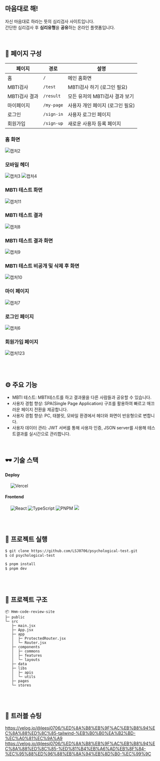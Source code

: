 ## 마음대로 해!
자신 마음대로 하라는 뜻의 심리검사 사이트입니다. <br/>
간단한 심리검사 후 **심리유형**을 **공유**하는 온라인 플랫폼입니다.

<br/>

## 📑 페이지 구성
| 페이지 | 경로 | 설명 |
| --- | --- | --- |
| 홈 | `/` | 메인 홈화면 |
| MBTI검사 | `/test` | MBTI검사 하기 (로그인 필요) |
| MBTI검사 결과 | `/result` | 모든 유저의 MBTI검사 결과 보기|
| 마이페이지 | `/my-page` | 사용자 개인 페이지 (로그인 필요) |
| 로그인 | `/sign-in` | 사용자 로그인 페이지 |
| 회원가입 | `/sign-up` | 새로운 사용자 등록 페이지 |

### 홈 화면
![캡처2](https://github.com/user-attachments/assets/ed3c7cbe-fb2e-42e7-a889-1c90d57b3f8b)

### 모바일 헤더
![캡처3](https://github.com/user-attachments/assets/3e51c129-7d4e-4ed9-bda4-efb490a18121)
![캡처4](https://github.com/user-attachments/assets/3414980c-e48a-4219-9b81-3fe2a39713b5)


### MBTI 테스트 화면
![캡처11](https://github.com/user-attachments/assets/cf5599d5-a3b6-4ed5-b81b-177928aa1dc9)
### MBTI 테스트 결과
![캡처8](https://github.com/user-attachments/assets/57919cc2-6c94-4db3-8149-bba63a70ec9d)

### MBTI 테스트 결과 화면
![캡처9](https://github.com/user-attachments/assets/10b4d2ae-b767-4174-9742-301a6d9e9a09)
### MBTI 테스트 비공개 및 삭제 후 화면
![캡처10](https://github.com/user-attachments/assets/c67118e4-622d-4844-bc7d-896f3f20608e)

### 마이 페이지
![캡처7](https://github.com/user-attachments/assets/173943be-a0de-4086-967a-06ce8a4c7db0)

### 로그인 페이지
![캡처6](https://github.com/user-attachments/assets/4e641e2f-9ec4-4b5a-b01f-62adf47201ad)

### 회원가입 페이지
![캡처123](https://github.com/user-attachments/assets/b21cd471-4493-4448-a015-be7f9b0108dc)



<br/>
<br/>

## ⚙ 주요 기능

- MBTI 테스트: MBTI테스트를 하고 결과물을 다른 사람들과 공유할 수 있습니다.
- 사용자 경험 향상: SPA(Single Page Application) 구조를 활용하여 빠르고 매끄러운 페이지 전환을 제공합니다.
- 사용자 경험 향상: PC, 태블릿, 모바일 환경에서 헤더와 화면이 반응형으로 변합니다.
- 사용자 데이터 관리: JWT 서버를 통해 사용자 인증, JSON server를 사용해 테스트결과를 실시간으로 관리합니다.

<br/>

## 🕶️ 기술 스택

#### **Deploy** <br/>

&emsp; <img src="https://img.shields.io/badge/Vercel-000000?style=for-the-badge&logo=vercel&logoColor=white" alt="Vercel"/>

#### **Frontend** <br/>

&emsp; <img src="https://img.shields.io/badge/React_18.3.1-087ea4?style=for-the-badge&logo=React&logoColor=white" alt="React"/> <img src="https://img.shields.io/badge/JavaScript-F7DF1E.svg?style=for-the-badge&logo=JavaScript&logoColor=000" alt="TypeScript"/> <img src="https://img.shields.io/badge/pnpm_10.3.0-F69220?style=for-the-badge&logo=pnpm&logoColor=fff" alt="PNPM" /> <img src="https://img.shields.io/badge/Tailwind CSS-06B6D4?style=flat-square&logo=Tailwind CSS&logoColor=white"/>

<br/>
<br/>

## 📍 프로젝트 실행
```sh
$ git clone https://github.com/LSJ0706/psychological-test.git
$ cd psychological-test

$ pnpm install
$ pnpm dev
```

<br/>
<br/>

## 📁 프로젝트 구조
```
📦 Hmm-code-review-site
├─ public
└─ src
   ├─ main.jsx
   ├─ App.jsx
   ├─ app
   │  ├─ ProtectedRouter.jsx
   │  └─ Router.jsx
   ├─ components
   │  ├─ commons
   │  ├─ features
   │  └─ layouts
   ├─ data
   ├─ libs
   │  ├─ apis
   │  └─ utils
   ├─ pages
   └─ stores
```

<br />
<br/>

## 📃 트러블 슈팅
https://velog.io/@leesj0706/%ED%8A%B8%EB%9F%AC%EB%B8%94%EC%8A%88%ED%8C%85-tailwind-%EB%B0%B0%EA%B2%BD-%EC%A0%81%EC%9A%A9
https://velog.io/@leesj0706/%ED%8A%B8%EB%9F%AC%EB%B8%94%EC%8A%88%ED%8C%85-%ED%81%B4%EB%A6%AD%EB%8F%84-%EC%95%88%ED%96%88%EB%8A%94%EB%8D%B0-%EC%99%9C
